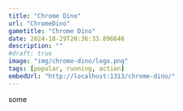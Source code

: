 ```yaml
---
title: "Chrome Dino"
url: "ChromeDino"
gametitle: "Chrome Dino"
date: 2024-18-29T20:36:33.896646
description: ""
#draft: true
image: "img/chrome-dino/logo.png"
tags: [popular, running, action]
embedUrl: "http://localhost:1313/chrome-dino/"
---
```

some